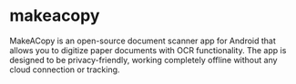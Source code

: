 # makeacopy
MakeACopy is an open-source document scanner app for Android that allows you to digitize paper documents with OCR functionality. The app is designed to be privacy-friendly, working completely offline without any cloud connection or tracking.
